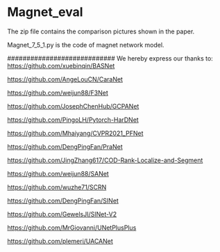 # Magnet_eval
The zip file contains the comparison pictures shown in the paper.

Magnet_7_5_1.py is the code of magnet network model.

############################
We hereby express our thanks to:
https://github.com/xuebinqin/BASNet

https://github.com/AngeLouCN/CaraNet

https://github.com/weijun88/F3Net

https://github.com/JosephChenHub/GCPANet

https://github.com/PingoLH/Pytorch-HarDNet

https://github.com/Mhaiyang/CVPR2021_PFNet

https://github.com/DengPingFan/PraNet

https://github.com/JingZhang617/COD-Rank-Localize-and-Segment

https://github.com/weijun88/SANet

https://github.com/wuzhe71/SCRN

https://github.com/DengPingFan/SINet

https://github.com/GewelsJI/SINet-V2

https://github.com/MrGiovanni/UNetPlusPlus

https://github.com/plemeri/UACANet


